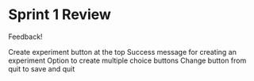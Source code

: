 # Sprint 1 Review

Feedback!

Create experiment button at the top
Success message for creating an experiment
Option to create multiple choice buttons
Change button from quit to save and quit

